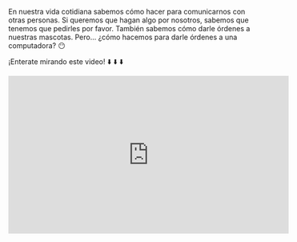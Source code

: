 En nuestra vida cotidiana sabemos cómo hacer para comunicarnos con otras personas. Si queremos que hagan algo por nosotros, sabemos que tenemos que pedirles por favor. También sabemos cómo darle órdenes a nuestras mascotas. Pero… ¿cómo hacemos para darle órdenes a una computadora? :no_mouth:

¡Enterate mirando este video! :arrow_down: :arrow_down: :arrow_down:

<iframe width="560" height="315" src="https://www.youtube.com/embed/_oma-OvvokY?ecver=1" frameborder="0" allow="autoplay; encrypted-media" allowfullscreen></iframe>